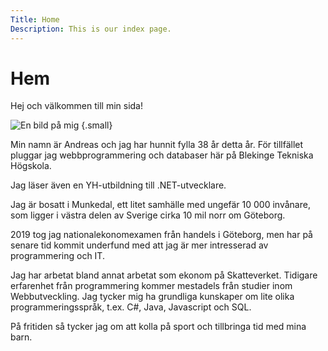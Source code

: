 ```yaml
---
Title: Home
Description: This is our index page.
---
```


Hem
==========================


Hej och välkommen till min sida!

![En bild på mig](%assets_url%/img/bild.jpg) {.small}

Min namn är Andreas och jag har hunnit fylla 38 år detta år. För tillfället pluggar jag webbprogrammering och databaser här på Blekinge Tekniska Högskola. 

Jag läser även en YH-utbildning till .NET-utvecklare.

Jag är bosatt i Munkedal, ett litet samhälle med ungefär 10 000 invånare, som ligger i västra delen av Sverige cirka 10 mil norr om Göteborg.

2019 tog jag nationalekonomexamen från handels i Göteborg, men har på senare tid kommit underfund med att jag är mer intresserad av programmering och IT.

Jag har arbetat bland annat arbetat som ekonom på Skatteverket. Tidigare erfarenhet från programmering kommer mestadels från studier inom Webbutveckling. Jag tycker mig ha grundliga kunskaper om lite olika programmeringsspråk, t.ex. C#, Java, Javascript och SQL.

På fritiden så tycker jag om att kolla på sport och tillbringa tid med mina barn.